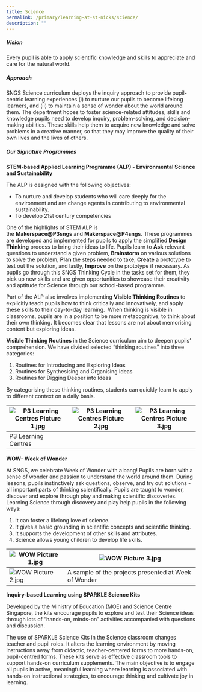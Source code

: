 ```yaml
---
title: Science
permalink: /primary/learning-at-st-nicks/science/
description: ""
---
```

##### **Vision**
  
Every pupil is able to apply scientific knowledge and skills to appreciate and care for the natural world.  

##### **Approach**
  
SNGS Science curriculum deploys the inquiry approach to provide pupil-centric learning experiences (i) to nurture our pupils to become lifelong learners, and (ii) to maintain a sense of wonder about the world around them. The department hopes to foster science-related attitudes, skills and knowledge pupils need to develop inquiry, problem-solving, and decision-making abilities. These skills help them to acquire new knowledge and solve problems in a creative manner, so that they may improve the quality of their own lives and the lives of others.

##### **Our Signature Programmes**
  
**STEM-based Applied Learning Programme (ALP) - Environmental Science and Sustainability**  

The ALP is designed with the following objectives:  

* To nurture and develop students who will care deeply for the environment and are change agents in contributing to environmental sustainability.
* To develop 21st century competencies

One of the highlights of STEM ALP is the **Makerspace@P3sngs** and **Makerspace@P4sngs**. These programmes are developed and implemented for pupils to apply the simplified **Design Thinking** process to bring their ideas to life. Pupils learn to **Ask** relevant questions to understand a given problem, **Brainstorm** on various solutions to solve the problem, **Plan** the steps needed to take, **Create** a prototype to test out the solution, and lastly, **Improve** on the prototype if necessary. As pupils go through this SNGS Thinking Cycle in the tasks set for them, they pick up new skills and are given opportunities to showcase their creativity and aptitude for Science through our school-based programme.   

Part of the ALP also involves implementing **Visible Thinking Routines** to explicitly teach pupils how to think critically and innovatively, and apply these skills to their day-to-day learning.  When thinking is visible in classrooms, pupils are in a position to be more metacognitive, to think about their own thinking. It becomes clear that lessons are not about memorising content but exploring ideas. 

**Visible Thinking Routines** in the Science curriculum aim to deepen pupils’ comprehension. We have divided selected “thinking routines” into three categories:  

 1. Routines for Introducing and Exploring Ideas
 2. Routines for Synthesising and Organising Ideas
 3. Routines for Digging Deeper into Ideas

By categorising these thinking routines, students can quickly learn to apply to different context on a daily basis.

| ![P3 Learning Centres Picture 1.jpg](https://chijstnicholasgirls.moe.edu.sg/qql/slot/u569/Pri%20Learning%20at%20St%20Nicks/Science/P3%20Learning%20Centres%20Picture%201.jpg) | ![P3 Learning Centres Picture 2.jpg](https://chijstnicholasgirls.moe.edu.sg/qql/slot/u569/Pri%20Learning%20at%20St%20Nicks/Science/P3%20Learning%20Centres%20Picture%202.jpg) | ![P3 Learning Centres Picture 3.jpg](https://chijstnicholasgirls.moe.edu.sg/qql/slot/u569/Pri%20Learning%20at%20St%20Nicks/Science/P3%20Learning%20Centres%20Picture%203.jpg) |
| --- | --- | --- |
| P3 Learning Centres |

**WOW- Week of Wonder**  

At SNGS, we celebrate Week of Wonder with a bang! Pupils are born with a sense of wonder and passion to understand the world around them. During lessons, pupils instinctively ask questions, observe, and try out solutions - all important parts of thinking scientifically. Pupils are taught to wonder, discover and explore through play and making scientific discoveries. Learning Science through discovery and play help pupils in the following ways:  

1. It can foster a lifelong love of science.
2. It gives a basic grounding in scientific concepts and scientific thinking.
3. It supports the development of other skills and attributes.
4. Science allows young children to develop life skills.

| ![WOW Picture 1.jpg](https://chijstnicholasgirls.moe.edu.sg/qql/slot/u569/Pri%20Learning%20at%20St%20Nicks/Science/WOW%20Picture%201.jpg) | ![WOW Picture 3.jpg](https://chijstnicholasgirls.moe.edu.sg/qql/slot/u569/Pri%20Learning%20at%20St%20Nicks/Science/WOW%20Picture%203.jpg) |
| --- | --- |
| ![WOW Picture 2.jpg](https://chijstnicholasgirls.moe.edu.sg/qql/slot/u569/Pri%20Learning%20at%20St%20Nicks/Science/WOW%20Picture%202.jpg)  | A sample of the projects presented at Week of Wonder |

**Inquiry-based Learning using SPARKLE Science Kits**  

Developed by the Ministry of Education (MOE) and Science Centre Singapore, the kits encourage pupils to explore and test their Science ideas through lots of “hands-on, minds-on” activities accompanied with questions and discussion.  

The use of SPARKLE Science Kits in the Science classroom changes teacher and pupil roles. It alters the learning environment by moving instructions away from didactic, teacher-centered forms to more hands-on, pupil-centred forms. These kits serve as effective classroom tools to support hands-on curriculum supplements. The main objective is to engage all pupils in active, meaningful learning where learning is associated with hands-on instructional strategies, to encourage thinking and cultivate joy in learning.